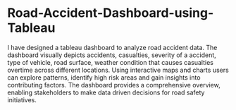 # Road-Accident-Dashboard-using-Tableau

I have designed a tableau dashboard to analyze road accident data. The dashboard visually depicts accidents, casualties, severity of a accident, type of vehicle, road surface, weather condition that causes casualties overtime across different locations.
Using interactive maps and charts users can explore patterns, identify high risk areas and gain insights into contributing factors. The dashboard provides a comprehensive overview, enabling stakeholders to make data driven decisions for road safety initiatives.
